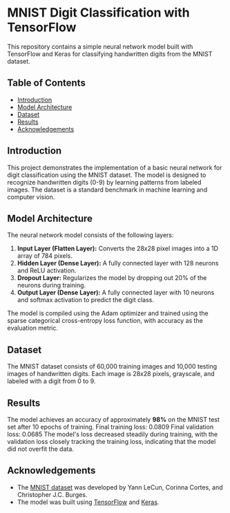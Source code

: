 

# MNIST Digit Classification with TensorFlow

This repository contains a simple neural network model built with TensorFlow and Keras for classifying handwritten digits from the MNIST dataset.

## Table of Contents
- [Introduction](#introduction)
- [Model Architecture](#model-architecture)
- [Dataset](#dataset)
- [Results](#results)
- [Acknowledgements](#acknowledgements)

## Introduction

This project demonstrates the implementation of a basic neural network for digit classification using the MNIST dataset. The model is designed to recognize handwritten digits (0-9) by learning patterns from labeled images. The dataset is a standard benchmark in machine learning and computer vision.

## Model Architecture

The neural network model consists of the following layers:

1. **Input Layer (Flatten Layer):** Converts the 28x28 pixel images into a 1D array of 784 pixels.
2. **Hidden Layer (Dense Layer):** A fully connected layer with 128 neurons and ReLU activation.
3. **Dropout Layer:** Regularizes the model by dropping out 20% of the neurons during training.
4. **Output Layer (Dense Layer):** A fully connected layer with 10 neurons and softmax activation to predict the digit class.

The model is compiled using the Adam optimizer and trained using the sparse categorical cross-entropy loss function, with accuracy as the evaluation metric.

## Dataset

The MNIST dataset consists of 60,000 training images and 10,000 testing images of handwritten digits. Each image is 28x28 pixels, grayscale, and labeled with a digit from 0 to 9.


## Results

The model achieves an accuracy of approximately **98%** on the MNIST test set after 10 epochs of training. 
Final training loss: 0.0809
Final validation loss: 0.0685
The model's loss decreased steadily during training, with the validation loss closely tracking the training loss, indicating that the model did not overfit the data.


## Acknowledgements

- The [MNIST dataset](http://yann.lecun.com/exdb/mnist/) was developed by Yann LeCun, Corinna Cortes, and Christopher J.C. Burges.
- The model was built using [TensorFlow](https://www.tensorflow.org/) and [Keras](https://keras.io/).
